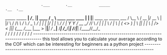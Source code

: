                     .___       .__            _____                       .__  .__                     
  _____ _____     __| _/____   |__| ____     /  _  \   ____   ____   ____ |  | |__| ____  __ _____  ___
 /     \\__  \   / __ |/ __ \  |  |/    \   /  /_\  \ /    \ /  _ \ /    \|  | |  |/    \|  |  \  \/  /
|  Y Y  \/ __ \_/ /_/ \  ___/  |  |   |  \ /    |    \   |  (  <_> )   |  \  |_|  |   |  \  |  />    < 
|__|_|  (____  /\____ |\___  > |__|___|  / \____|__  /___|  /\____/|___|  /____/__|___|  /____//__/\_ \
      \/     \/      \/    \/          \/          \/     \/            \/             \/            \/
      ----------------------------------------------------------------------------------
            this tool allows you to calculate your average according to the COF 
               which can be interesting for beginners as a python project
      ----------------------------------------------------------------------------------

